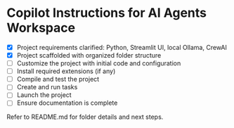 # Copilot Instructions for AI Agents Workspace

- [x] Project requirements clarified: Python, Streamlit UI, local Ollama, CrewAI
- [x] Project scaffolded with organized folder structure
- [ ] Customize the project with initial code and configuration
- [ ] Install required extensions (if any)
- [ ] Compile and test the project
- [ ] Create and run tasks
- [ ] Launch the project
- [ ] Ensure documentation is complete

Refer to README.md for folder details and next steps.
